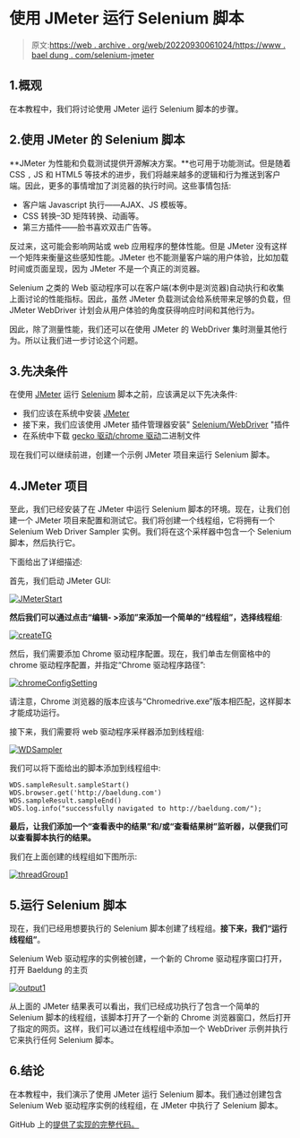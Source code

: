 # 使用 JMeter 运行 Selenium 脚本

> 原文:[https://web . archive . org/web/20220930061024/https://www . bael dung . com/selenium-jmeter](https://web.archive.org/web/20220930061024/https://www.baeldung.com/selenium-jmeter)

## 1.概观

在本教程中，我们将讨论使用 JMeter 运行 Selenium 脚本的步骤。

## 2.使用 JMeter 的 Selenium 脚本

**JMeter 为性能和负载测试提供开源解决方案。**也可用于功能测试。但是随着 CSS `,` JS 和 HTML5 等技术的进步，我们将越来越多的逻辑和行为推送到客户端。因此，更多的事情增加了浏览器的执行时间。这些事情包括:

*   客户端 Javascript 执行——AJAX、JS 模板等。
*   CSS 转换–3D 矩阵转换、动画等。
*   第三方插件——脸书喜欢双击广告等。

反过来，这可能会影响网站或 web 应用程序的整体性能。但是 JMeter 没有这样一个矩阵来衡量这些感知性能。JMeter 也不能测量客户端的用户体验，比如加载时间或页面呈现，因为 JMeter 不是一个真正的浏览器。

Selenium 之类的 Web 驱动程序可以在客户端(本例中是浏览器)自动执行和收集上面讨论的性能指标。因此，虽然 JMeter 负载测试会给系统带来足够的负载，但 JMeter WebDriver 计划会从用户体验的角度获得响应时间和其他行为。

因此，除了测量性能，我们还可以在使用 JMeter 的 WebDriver 集时测量其他行为。所以让我们进一步讨论这个问题。

## 3.先决条件

在使用 [JMeter](/web/20221222053022/https://www.baeldung.com/jmeter) 运行 [Selenium](/web/20221222053022/https://www.baeldung.com/java-selenium-with-junit-and-testng) 脚本之前，应该满足以下先决条件:

*   我们应该在系统中安装 [JMeter](https://web.archive.org/web/20221222053022/https://jmeter.apache.org/usermanual/get-started.html)
*   接下来，我们应该使用 JMeter 插件管理器安装" [Selenium/WebDriver](https://web.archive.org/web/20221222053022/https://jmeter-plugins.org/wiki/WebDriverSampler/) "插件
*   在系统中下载 [gecko 驱动/chrome 驱动](https://web.archive.org/web/20221222053022/https://chromedriver.chromium.org/)二进制文件

现在我们可以继续前进，创建一个示例 JMeter 项目来运行 Selenium 脚本。

## 4.JMeter 项目

至此，我们已经安装了在 JMeter 中运行 Selenium 脚本的环境。现在，让我们创建一个 JMeter 项目来配置和测试它。我们将创建一个线程组，它将拥有一个 Selenium Web Driver Sampler 实例。我们将在这个采样器中包含一个 Selenium 脚本，然后执行它。

下面给出了详细描述:

首先，我们启动 JMeter GUI:

[![JMeterStart](../Images/4be810856f8533ff29556c5be72cca4e.png)](/web/20221222053022/https://www.baeldung.com/wp-content/uploads/2021/06/JMeterStart-768x331-1.png)

**然后我们可以通过点击“编辑- >添加”来添加一个简单的“线程组”，选择线程组**:

[![createTG](../Images/64483bdca156e6bc0c8f992a16d4f6fb.png)](/web/20221222053022/https://www.baeldung.com/wp-content/uploads/2021/06/createTG-768x395-1.png)

然后，我们需要添加 Chrome 驱动程序配置。现在，我们单击左侧窗格中的 chrome 驱动程序配置，并指定“Chrome 驱动程序路径”:

[![chromeConfigSetting](../Images/671aa79ca78f76c0d37e7d47f9fe1854.png)](/web/20221222053022/https://www.baeldung.com/wp-content/uploads/2021/06/chromeConfigSetting.png)

请注意，Chrome 浏览器的版本应该与“Chromedrive.exe”版本相匹配，这样脚本才能成功运行。

接下来，我们需要将 web 驱动程序采样器添加到线程组:

[![WDSampler](../Images/d2afb7d605a8eeefbaafde1f1fd51b3d.png)](/web/20221222053022/https://www.baeldung.com/wp-content/uploads/2021/06/WDSampler-1024x406-1.png)

我们可以将下面给出的脚本添加到线程组中:

```
WDS.sampleResult.sampleStart()
WDS.browser.get('http://baeldung.com')
WDS.sampleResult.sampleEnd()
WDS.log.info("successfully navigated to http://baeldung.com/");
```

**最后，让我们添加一个“查看表中的结果”和/或“查看结果树”监听器，以便我们可以查看脚本执行的结果。**

我们在上面创建的线程组如下图所示:

[![threadGroup1](../Images/528ff6cd39c55dc7c88112032d4645a6.png)](/web/20221222053022/https://www.baeldung.com/wp-content/uploads/2021/06/threadGroup1.png)

## 5.运行 Selenium 脚本

现在，我们已经用想要执行的 Selenium 脚本创建了线程组。**接下来，我们“运行线程组”**。

Selenium Web 驱动程序的实例被创建，一个新的 Chrome 驱动程序窗口打开，打开 Baeldung 的主页

[![output1](../Images/ff88d495ecd8a4f68b10ee222f1126f0.png)](/web/20221222053022/https://www.baeldung.com/wp-content/uploads/2021/06/output1.png)

从上面的 JMeter 结果表可以看出，我们已经成功执行了包含一个简单的 Selenium 脚本的线程组，该脚本打开了一个新的 Chrome 浏览器窗口，然后打开了指定的网页。这样，我们可以通过在线程组中添加一个 WebDriver 示例并执行它来执行任何 Selenium 脚本。

## 6.结论

在本教程中，我们演示了使用 JMeter 运行 Selenium 脚本。我们通过创建包含 Selenium Web 驱动程序实例的线程组，在 JMeter 中执行了 Selenium 脚本。

GitHub 上的[提供了实现的完整代码。](https://web.archive.org/web/20221222053022/https://github.com/eugenp/tutorials/tree/master/testing-modules/selenium-junit-testng)